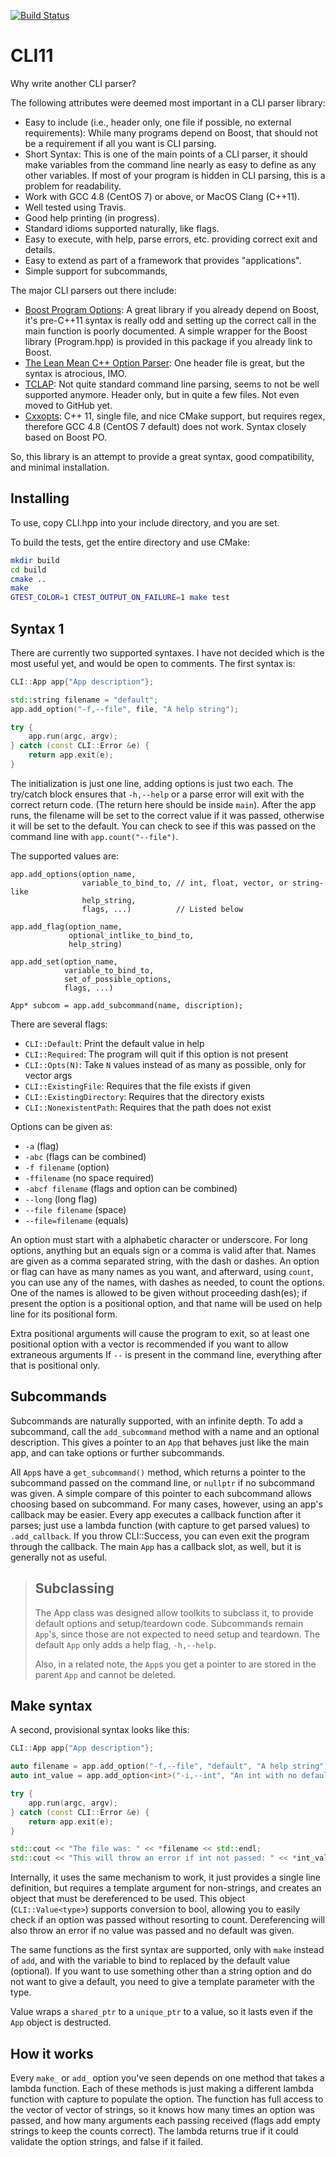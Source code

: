 [![Build Status](https://travis-ci.org/henryiii/CLI11.svg?branch=master)](https://travis-ci.org/henryiii/CLI11)

# CLI11

Why write another CLI parser?


The following attributes were deemed most important in a CLI parser library:

* Easy to include (i.e., header only, one file if possible, no external requirements): While many programs depend on Boost, that should not be a requirement if all you want is CLI parsing.
* Short Syntax: This is one of the main points of a CLI parser, it should make variables from the command line nearly as easy to define as any other variables. If most of your program is hidden in CLI parsing, this is a problem for readability.
* Work with GCC 4.8 (CentOS 7) or above, or MacOS Clang (C++11).
* Well tested using Travis.
* Good help printing (in progress).
* Standard idioms supported naturally, like flags.
* Easy to execute, with help, parse errors, etc. providing correct exit and details.
* Easy to extend as part of a framework that provides "applications".
* Simple support for subcommands,

The major CLI parsers out there include:

* [Boost Program Options](http://www.boost.org/doc/libs/1_63_0/doc/html/program_options.html): A great library if you already depend on Boost, it's pre-C++11 syntax is really odd and setting up the correct call in the main function is poorly documented. A simple wrapper for the Boost library (Program.hpp) is provided in this package if you already link to Boost.
* [The Lean Mean C++ Option Parser](http://optionparser.sourceforge.net): One header file is great, but the syntax is atrocious, IMO.
* [TCLAP](http://tclap.sourceforge.net): Not quite standard command line parsing, seems to not be well supported anymore. Header only, but in quite a few files. Not even moved to GitHub yet.
* [Cxxopts](https://github.com/jarro2783/cxxopts): C++ 11, single file, and nice CMake support, but requires regex, therefore GCC 4.8 (CentOS 7 default) does not work. Syntax closely based on Boost PO.

So, this library is an attempt to provide a great syntax, good compatibility, and minimal installation.

## Installing

To use, copy CLI.hpp into your include directory, and you are set.

To build the tests, get the entire directory and use CMake:

```bash
mkdir build
cd build
cmake ..
make
GTEST_COLOR=1 CTEST_OUTPUT_ON_FAILURE=1 make test
```

## Syntax 1

There are currently two supported syntaxes. I have not decided which is the most useful yet, and would be open to comments. The first syntax is:

```cpp
CLI::App app{"App description"};

std::string filename = "default";
app.add_option("-f,--file", file, "A help string");

try {
    app.run(argc, argv);
} catch (const CLI::Error &e) {
    return app.exit(e);
}
```

The initialization is just one line, adding options is just two each. The try/catch block ensures that `-h,--help` or a parse error will exit with the correct return code. (The return here should be inside `main`). After the app runs, the filename will be set to the correct value if it was passed, otherwise it will be set to the default. You can check to see if this was passed on the command line with `app.count("--file")`.

The supported values are:

```
app.add_options(option_name,
                variable_to_bind_to, // int, float, vector, or string-like
                help_string,
                flags, ...)          // Listed below

app.add_flag(option_name,
             optional_intlike_to_bind_to,
             help_string)

app.add_set(option_name,
            variable_to_bind_to,
            set_of_possible_options,
            flags, ...)

App* subcom = app.add_subcommand(name, discription);

```


There are several flags:

* `CLI::Default`: Print the default value in help
* `CLI::Required`: The program will quit if this option is not present
* `CLI::Opts(N)`: Take `N` values instead of as many as possible, only for vector args
* `CLI::ExistingFile`: Requires that the file exists if given
* `CLI::ExistingDirectory`: Requires that the directory exists
* `CLI::NonexistentPath`: Requires that the path does not exist

Options can be given as:

* `-a` (flag)
* `-abc` (flags can be combined)
* `-f filename` (option)
* `-ffilename` (no space required)
* `-abcf filename` (flags and option can be combined)
* `--long` (long flag)
* `--file filename` (space)
* `--file=filename` (equals)

An option must start with a alphabetic character or underscore. For long options, anything but an equals sign or a comma is valid after that. Names are given as a comma separated string, with the dash or dashes. An option or flag can have as many names as you want, and afterward, using `count`, you can use any of the names, with dashes as needed, to count the options. One of the names is allowed to be given without proceeding dash(es); if present the option is a positional option, and that name will be used on help line for its positional form.

Extra positional arguments will cause the program to exit, so at least one positional option with a vector is recommended if you want to allow extraneous arguments
If `--` is present in the command line,
everything after that is positional only.


## Subcommands

Subcommands are naturally supported, with an infinite depth. To add a subcommand, call the `add_subcommand` method with a name and an optional description. This gives a pointer to an `App` that behaves just like the main app, and can take options or further subcommands.

All `App`s have a `get_subcommand()` method, which returns a pointer to the subcommand passed on the command line, or `nullptr` if no subcommand was given. A simple compare of this pointer to each subcommand allows choosing based on subcommand. For many cases, however, using an app's callback may be easier. Every app executes a callback function after it parses; just use a lambda function (with capture to get parsed values) to `.add_callback`. If you throw CLI::Success, you can
even exit the program through the callback. The main `App` has a callback slot, as well, but it is generally not as useful.



> ## Subclassing
> 
> The App class was designed allow toolkits to subclass it, to provide default options and setup/teardown code. Subcommands remain `App`'s, since those are not expected to need setup and teardown. The default `App` only adds a help flag, `-h,--help`.
>
> Also, in a related note, the `App`s you get a pointer to are stored in the parent `App` and cannot be deleted.

## Make syntax
 
A second, provisional syntax looks like this:

```cpp
CLI::App app{"App description"};

auto filename = app.add_option("-f,--file", "default", "A help string");
auto int_value = app.add_option<int>("-i,--int", "An int with no default");

try {
    app.run(argc, argv);
} catch (const CLI::Error &e) {
    return app.exit(e);
}

std::cout << "The file was: " << *filename << std::endl;
std::cout << "This will throw an error if int not passed: " << *int_value << std::endl;
```


Internally, it uses the same mechanism to work, it just provides a single line definition, but requires a template argument for non-strings, and creates an object that must be dereferenced to be used. This object (`CLI::Value<type>`) supports conversion to bool, allowing you to easily check if an option was passed without resorting to count. Dereferencing will also throw an error if no value was passed and no default was given.

The same functions as the first syntax are supported, only with `make` instead of `add`, and with the variable to bind to replaced by the default value (optional). If you want to use something other than a string option and do not want to give a default, you need to give a template parameter with the type.

Value wraps a `shared_ptr` to a `unique_ptr` to a value, so it lasts even if the `App` object is destructed.

## How it works

Every `make_` or `add_` option you've seen depends on one method that takes a lambda function. Each of these methods is just making a different lambda function with capture to populate the option. The function has full access to the vector of vector of strings, so it knows how many times an option was passed, and how many arguments each passing received (flags add empty strings to keep the counts correct). The lambda returns true if it could validate the option strings, and
false if it failed.


